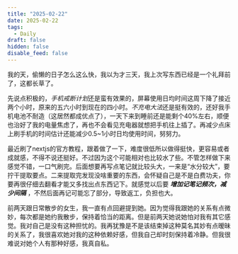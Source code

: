 ```yaml
---
title: "2025-02-22"
date: 2025-02-22
tags:
  - Daily
draft: false
hidden: false
disable_feed: false
---
```


我的天，偷懒的日子怎么这么快，我以为才三天，我上次写东西已经是一个礼拜前了，这都长草了。



先说点积极的，*手机戒断计划*还是蛮有效果的，屏幕使用日均时间这周下降了接近两个小时，原来的五六小时到现在的四小时。*不充电大法*还是挺有效的，还好我手机电池不耐造（这居然都成优点了），一天下来到睡前还是能剩个40%左右，顺便也治好了我的电量焦虑了，再也不会看见充电器就想把手机往上插了。再减少点床上刷手机的时间估计还能减少0.5~1小时日均使用时间，努努力。



最近刷了nextjs的官方教程，跟着做了一下，难度很低所以做得挺快，更容易或者成就感，不得不说还挺好。不过因为这个可能相对也比较水了些。不管怎样做下来感觉不错，一口气刷完。后面想要再写点笔记就比较头大，一来是“水分较大”，要拧干提取要点。二来提取完发现没啥重要的东西，会怀疑自己是不是白费功夫，你要再很仔细去翻看才能又多找出点东西记下。就感觉以后要 ***增加记笔记频次，减少间隔*** ，不然后面再记可能忘了部分，导致返工，负担也大。



前两天跟日常散步的女生，我一直有点回避提到她。因为觉得我跟她的关系有点微妙，每次都是她约我散步，保持着恰当的距离。但是前两天她说她怕对我有其它感觉。我对自己是没有这种担忧的。我再犹豫是不是该结束掉这种莫名其妙有点暧昧的关系了，我很喜欢她对我的这种依赖好感，但我自己却时刻保持着冷静。但我很难说对她个人有那种好感，我真自私。



